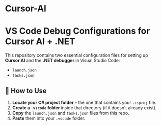 # Cursor-AI

# VS Code Debug Configurations for Cursor AI + .NET

This repository contains two essential configuration files for setting up **Cursor AI** and the **.NET debugger** in Visual Studio Code:

- `launch.json`
- `tasks.json`

## 🚀 How to Use

1. **Locate your C# project folder** – the one that contains your `.csproj` file.
2. **Create a `.vscode` folder** inside that directory (if it doesn’t already exist).
3. **Copy** the `launch.json` and `tasks.json` files from this repo.
4. **Paste** them into your `.vscode` folder.

